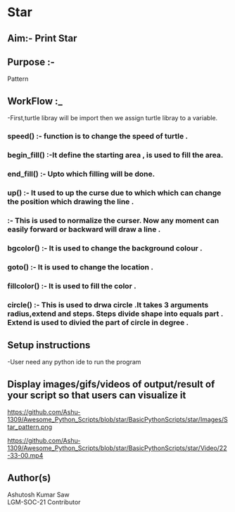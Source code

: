 # Star
## Aim:- Print Star

## Purpose :-
   Pattern

## WorkFlow :_
-First,turtle libray will be import then we assign turtle libray to a variable.
 ### speed() :- function is to change the speed of turtle .
 ### begin_fill() :-It define the starting area , is used to fill the area.
 ### end_fill() :- Upto which filling will be done.
 ### up() :- It used to up the curse due to which which can change the position which drawing the line .
 ### :- This is used to normalize the curser. Now any moment can easily forward or backward will draw a line .
 ### bgcolor() :- It is used to change the background colour .
 ### goto() :- It is used to change the location .
 ### fillcolor() :- It is used to fill the color .
 ### circle() :- This is used to drwa circle .It takes 3 arguments radius,extend and steps. Steps divide shape into equals part . Extend is used to divied the part of circle in degree .


## Setup instructions
 -User need any python ide to run the program

## Display images/gifs/videos of output/result of your script so that users can visualize it

https://github.com/Ashu-1309/Awesome_Python_Scripts/blob/star/BasicPythonScripts/star/Images/Star_pattern.png


https://github.com/Ashu-1309/Awesome_Python_Scripts/blob/star/BasicPythonScripts/star/Video/22-33-00.mp4


## Author(s)
Ashutosh Kumar Saw <br>
LGM-SOC-21
Contributor



